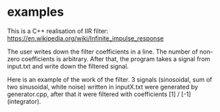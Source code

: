 # examples
This is a C++ realisation of IIR filter:
https://en.wikipedia.org/wiki/Infinite_impulse_response

The user writes down the filter coefficients in a line. The number of non-zero coefficients is arbitrary. After that, the program takes a signal from input.txt and write down the filtered signal.

Here is an example of the work of the filter. 3 signals (sinosoidal, sum of two sinusoidal, white noise) written in inputX.txt were generated by generator.cpp, after that it were filtered with coefficients [1] / [-1] (integrator).
